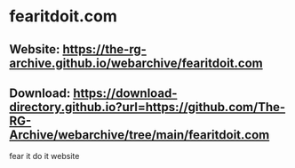 # fearitdoit.com

## Website: https://the-rg-archive.github.io/webarchive/fearitdoit.com

## Download: https://download-directory.github.io?url=https://github.com/The-RG-Archive/webarchive/tree/main/fearitdoit.com

fear it do it website

